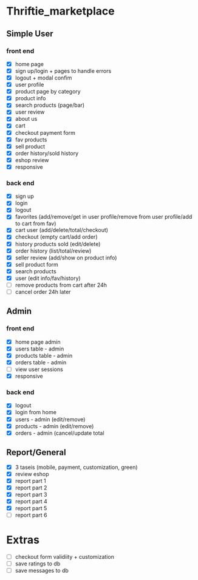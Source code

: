 # Thriftie_marketplace

## Simple User
### front end
- [x] home page
- [x] sign up/login + pages to handle errors
- [x] logout + modal confim
- [x] user profile
- [x] product page by category
- [x] product info
- [x] search products (page/bar)
- [x] user review
- [x] about us
- [x] cart
- [x] checkout payment form
- [x] fav products
- [x] sell product
- [x] order history/sold history
- [x] eshop review
- [x] responsive

### back end
- [x] sign up 
- [x] login
- [x] logout
- [x] favorites (add/remove/get in user profile/remove from user profile/add to cart from fav)
- [x] cart user (add/delete/total/checkout)
- [x] checkout (empty cart/add order)
- [x] history products sold (edit/delete)
- [x] order history (list/total/review)
- [x] seller review (add/show on product info)
- [x] sell product form
- [x] search products
- [x] user (edit info/fav/history)
- [ ] remove products from cart after 24h
- [ ] cancel order 24h later

## Admin 
### front end
- [x] home page admin
- [x] users table - admin
- [x] products table - admin
- [x] orders table - admin
- [ ] view user sessions
- [x] responsive

### back end
- [x] logout
- [x] login from home
- [x] users - admin (edit/remove)
- [x] products - admin (edit/remove)
- [x] orders - admin (cancel/update total

## Report/General
- [x] 3 taseis (mobile, payment, customization, green)
- [x] review eshop
- [x] report part 1
- [x] report part 2
- [x] report part 3 
- [x] report part 4 
- [x] report part 5 
- [ ] report part 6

# Extras
- [ ] checkout form validiity + customization
- [ ] save ratings to db
- [ ] save messages to db
